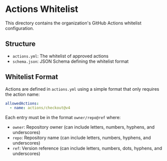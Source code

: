 # Actions Whitelist

This directory contains the organization's GitHub Actions whitelist configuration.

## Structure

- `actions.yml`: The whitelist of approved actions
- `schema.json`: JSON Schema defining the whitelist format

## Whitelist Format

Actions are defined in `actions.yml` using a simple format that only requires the action name:

```yaml
allowedActions:
  - name: actions/checkout@v4
```

Each entry must be in the format `owner/repo@ref` where:
- `owner`: Repository owner (can include letters, numbers, hyphens, and underscores)
- `repo`: Repository name (can include letters, numbers, hyphens, and underscores)
- `ref`: Version reference (can include letters, numbers, dots, hyphens, and underscores)
